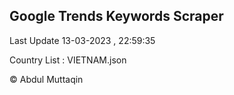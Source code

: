 

## Google Trends Keywords Scraper 
 
Last Update 13-03-2023 , 22:59:35

Country List :
VIETNAM.json



© Abdul Muttaqin 
